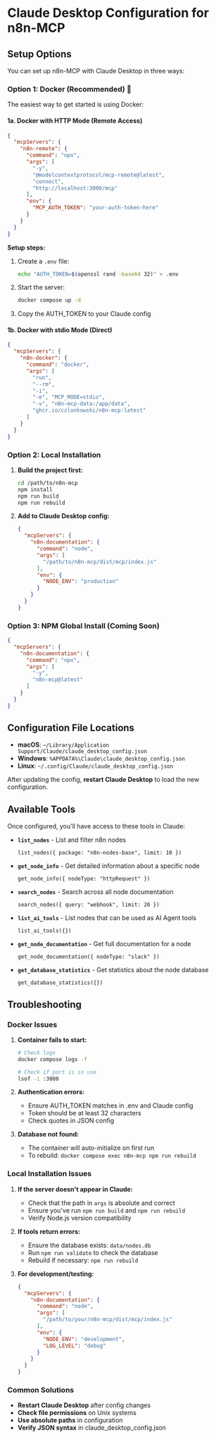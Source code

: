 # Claude Desktop Configuration for n8n-MCP

## Setup Options

You can set up n8n-MCP with Claude Desktop in three ways:

### Option 1: Docker (Recommended) 🐳

The easiest way to get started is using Docker:

#### 1a. Docker with HTTP Mode (Remote Access)
```json
{
  "mcpServers": {
    "n8n-remote": {
      "command": "npx",
      "args": [
        "-y",
        "@modelcontextprotocol/mcp-remote@latest",
        "connect",
        "http://localhost:3000/mcp"
      ],
      "env": {
        "MCP_AUTH_TOKEN": "your-auth-token-here"
      }
    }
  }
}
```

**Setup steps:**
1. Create a `.env` file:
   ```bash
   echo "AUTH_TOKEN=$(openssl rand -base64 32)" > .env
   ```
2. Start the server:
   ```bash
   docker compose up -d
   ```
3. Copy the AUTH_TOKEN to your Claude config

#### 1b. Docker with stdio Mode (Direct)
```json
{
  "mcpServers": {
    "n8n-docker": {
      "command": "docker",
      "args": [
        "run",
        "--rm",
        "-i",
        "-e", "MCP_MODE=stdio",
        "-v", "n8n-mcp-data:/app/data",
        "ghcr.io/czlonkowski/n8n-mcp:latest"
      ]
    }
  }
}
```

### Option 2: Local Installation

1. **Build the project first:**
   ```bash
   cd /path/to/n8n-mcp
   npm install
   npm run build
   npm run rebuild
   ```

2. **Add to Claude Desktop config:**
   ```json
   {
     "mcpServers": {
       "n8n-documentation": {
         "command": "node",
         "args": [
           "/path/to/n8n-mcp/dist/mcp/index.js"
         ],
         "env": {
           "NODE_ENV": "production"
         }
       }
     }
   }
   ```

### Option 3: NPM Global Install (Coming Soon)

```json
{
  "mcpServers": {
    "n8n-documentation": {
      "command": "npx",
      "args": [
        "-y",
        "n8n-mcp@latest"
      ]
    }
  }
}
```

## Configuration File Locations

- **macOS**: `~/Library/Application Support/Claude/claude_desktop_config.json`
- **Windows**: `%APPDATA%\Claude\claude_desktop_config.json`
- **Linux**: `~/.config/Claude/claude_desktop_config.json`

After updating the config, **restart Claude Desktop** to load the new configuration.

## Available Tools

Once configured, you'll have access to these tools in Claude:

- **`list_nodes`** - List and filter n8n nodes
  ```
  list_nodes({ package: "n8n-nodes-base", limit: 10 })
  ```

- **`get_node_info`** - Get detailed information about a specific node
  ```
  get_node_info({ nodeType: "httpRequest" })
  ```

- **`search_nodes`** - Search across all node documentation
  ```
  search_nodes({ query: "webhook", limit: 20 })
  ```

- **`list_ai_tools`** - List nodes that can be used as AI Agent tools
  ```
  list_ai_tools({})
  ```

- **`get_node_documentation`** - Get full documentation for a node
  ```
  get_node_documentation({ nodeType: "slack" })
  ```

- **`get_database_statistics`** - Get statistics about the node database
  ```
  get_database_statistics({})
  ```

## Troubleshooting

### Docker Issues

1. **Container fails to start:**
   ```bash
   # Check logs
   docker compose logs -f
   
   # Check if port is in use
   lsof -i :3000
   ```

2. **Authentication errors:**
   - Ensure AUTH_TOKEN matches in .env and Claude config
   - Token should be at least 32 characters
   - Check quotes in JSON config

3. **Database not found:**
   - The container will auto-initialize on first run
   - To rebuild: `docker compose exec n8n-mcp npm run rebuild`

### Local Installation Issues

1. **If the server doesn't appear in Claude:**
   - Check that the path in `args` is absolute and correct
   - Ensure you've run `npm run build` and `npm run rebuild`
   - Verify Node.js version compatibility

2. **If tools return errors:**
   - Ensure the database exists: `data/nodes.db`
   - Run `npm run validate` to check the database
   - Rebuild if necessary: `npm run rebuild`

3. **For development/testing:**
   ```json
   {
     "mcpServers": {
       "n8n-documentation": {
         "command": "node",
         "args": [
           "/path/to/your/n8n-mcp/dist/mcp/index.js"
         ],
         "env": {
           "NODE_ENV": "development",
           "LOG_LEVEL": "debug"
         }
       }
     }
   }
   ```

### Common Solutions

- **Restart Claude Desktop** after config changes
- **Check file permissions** on Unix systems
- **Use absolute paths** in configuration
- **Verify JSON syntax** in claude_desktop_config.json